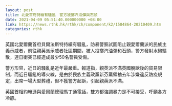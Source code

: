 ```yaml
---
layout: post
title: 北愛首府持續有騷亂　警方被擲汽油彈與石頭
date: 2021-04-09 05:51:40.000000000 +08:00
link: https://news.rthk.hk/rthk/ch/component/k2/1584864-20210409.htm
categories: rthk
---
```


英國北愛爾蘭首府貝爾法斯特持續有騷亂，防暴警察試圖阻止親愛爾蘭派的民族主義示威者，前往親英派示威者社區期間，被人投擲汽油彈和石頭，警方發射水砲驅散，連日衝突已經造成最少50名警員受傷。

警方形容，近日的騷亂是近年最嚴重。報道指，親英派不滿英國脫歐後的貿易限制，而近日騷亂的導火線，是由於民族主義政黨新芬黨領袖去年涉嫌違反防疫規定，出席一場大型葬禮，但不獲警方起訴，引起親英派不滿。

英國首相約翰遜與愛爾蘭總理馬丁通電話，雙方都強調暴力是不可接受，呼籲各方冷靜。
